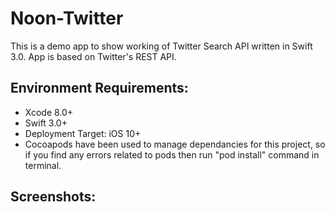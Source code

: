 # Noon-Twitter

This is a demo app to show working of Twitter Search API written in Swift 3.0. App is based on Twitter's REST API.

## Environment Requirements:

- Xcode 8.0+
- Swift 3.0+
- Deployment Target: iOS 10+
- Cocoapods have been used to manage dependancies for this project, so if you find any errors related to pods then run "pod install" command in terminal.

## Screenshots:


